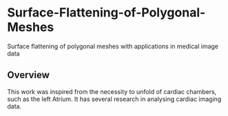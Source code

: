 # Surface-Flattening-of-Polygonal-Meshes
Surface flattening of polygonal meshes with applications in medical image data

## Overview 
This work was inspired from the necessity to unfold of cardiac chambers, such as the left Atrium. It has several research in analysing cardiac imaging data.

